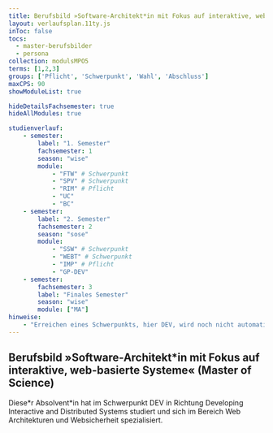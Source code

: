 ```yaml
---
title: Berufsbild »Software-Architekt*in mit Fokus auf interaktive, web-basierte Systeme« (Master of Science)
layout: verlaufsplan.11ty.js
inToc: false
tocs:
  - master-berufsbilder
  - persona
collection: modulsMPO5
terms: [1,2,3]
groups: ['Pflicht', 'Schwerpunkt', 'Wahl', 'Abschluss']
maxCPS: 90
showModuleList: true

hideDetailsFachsemester: true
hideAllModules: true

studienverlauf:
    - semester:
        label: "1. Semester"
        fachsemester: 1
        season: "wise"
        module:
            - "FTW" # Schwerpunkt
            - "SPV" # Schwerpunkt
            - "RIM" # Pflicht
            - "UC"
            - "BC"
    - semester:
        label: "2. Semester"
        fachsemester: 2
        season: "sose"
        module: 
            - "SSW" # Schwerpunkt
            - "WEBT" # Schwerpunkt
            - "IMP" # Pflicht
            - "GP-DEV"
    - semester:
        fachsemester: 3
        label: "Finales Semester"
        season: "wise"
        module: ["MA"]
hinweise:
    - "Erreichen eines Schwerpunkts, hier DEV, wird noch nicht automatisch geprüft"
---
```

## Berufsbild »Software-Architekt*in mit Fokus auf interaktive, web-basierte Systeme« (Master of Science)

Diese\*r Absolvent\*in hat im Schwerpunkt DEV in Richtung Developing Interactive and Distributed Systems studiert und sich im Bereich Web Architekturen und Websicherheit spezialisiert.

